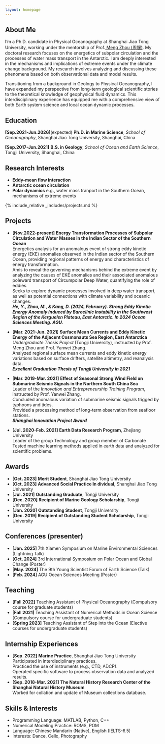 ```yaml
---
layout: homepage
---
```


## About Me
<!-- I'm a <a href="https://med.nyu.edu/departments-institutes/population-health/divisions-sections-centers/biostatistics/" target="_blank"> Statistics</a> Ph.D. candidate at <a href="https://www.nyu.edu/" target="_blank"> Shanghai Jiao Tong University</a>, -->
I’m a Ph.D. candidate in Physical Oceanography at Shanghai Jiao Tong University, working under the mentorship of Prof.<a href="https://soo.sjtu.edu.cn/en/szjyry/3594.html" target="_blank"> Meng Zhou (周朦)</a>. My doctoral research focuses on the energetics of subpolar circulation and the processes of water mass transport in the Antarctic. I am deeply interested in the mechanisms and implications of extreme events under the climate change background. My research involves analyzing and discussing these phenomena based on both observational data and model results.

Transitioning from a background in Geology to Physical Oceanography, I have expanded my perspective from long-term geological scientific stories to the theoretical knowledge of geophysical fluid dynamics. This interdisciplinary experience has equipped me with a comprehensive view of both Earth system science and local ocean dynamic processes.

## Education
**[Sep.2021-Jun.2026]**(expected)   **Ph.D. in Marine Science**, *School of Oceanography*, Shanghai Jiao Tong University, Shanghai, China
     
**[Sep.2017-Jun.2021]**   **B.S. in Geology**, *School of Ocean and Earth Science*, Tongji University, Shanghai, China


## Research Interests
- **Eddy-mean flow interaction** 
- **Antarctic ocean circulation**
- **Polar dynamics** e.g., water mass tranport in the Southern Ocean, mechanisms of extreme events 


{% include_relative _includes/projects.md %}


## Projects
- **[Nov.2022-present]** **Energy Transformation Processes of Subpolar Circulation and Water Masses in the Indian Sector of the Southern Ocean**      
Energetics analysis for an anomalous event of strong eddy kinetic energy (EKE) anomalies observed in the Indian sector of the Southern Ocean, providing regional patterns of energy and characteristics of energy transformation.  
Amis to reveal the governing mechanisms behind the extreme event by analyzing the causes of EKE anomalies and their associated anomalous poleward transport of Circumpolar Deep Water, quantifying the role of eddies.  
Seeks to explore dynamic processes involved in deep water transport, as well as potential connections with climate variability and oceanic changes.  
***He, Y., Zhou, M., & Kang, D. (2024, February). Strong Eddy Kinetic Energy Anomaly Induced by Baroclinic Instability in the Southwest Region of the Kerguelen Plateau, East Antarctic. In 2024 Ocean Sciences Meeting. AGU.***

- **[Mar. 2021-Jun. 2021]** **Surface Mean Currents and Eddy Kinetic Energy of the Adjacent Cosmonauts Sea Region, East Antarctica**  
 *Undergraduate Thesis Project* (Tongji University), instructed by Prof. Meng Zhou and Prof. Yanwei Zhang.  
 Analyzed regional surface mean currents and eddy kinetic energy variations based on surface drifters, satellite altimetry, and reanalysis data.  
 ***Excellent Graduation Thesis of Tongji University in 2021***

- **[Mar. 2019-Mar. 2021]** **Effect of Seasonal Strong Wind Field on Submarine Seismic Signals in the Northern South China Sea**  
 Leader of the *Innovation and Entrepreneurship Training Program*, instructed by Prof. Yanwei Zhang.    
 Concluded anomalous variation of submarine seismic signals trigged by typhoons and tides.    
 Provided a processing method of long-term observation from seafloor stations.    
 ***Shanghai Innovation Project Award***

- **[Jul. 2020-Feb. 2021]** **Earth Data Research Program**, Zhejiang University  
Leader of the group Technology and group member of Carbonate  
Tested machine learning methods applied in earth data and analyzed for scientific problems.


## Awards
- **[Oct. 2023]** **Merit Student**, Shanghai Jiao Tong University
- **[Oct. 2023]** **Advanced Social Practice In dividual**, Shanghai Jiao Tong University
- **[Jul. 2021]** **Outstanding Graduate**, Tongji University
- **[Dec. 2020]** **Recipient of Marine Geology Scholarship**, Tongji University
- **[Jan. 2020]** **Outstanding Student**, Tongji University
- **[Dec. 2019]** **Recipient of Outstanding Student Scholarship**, Tongji University


## Conferences (presenter)
- **[Jan. 2025]** 7th Xiamen Symposium on Marine Environmental Sciences (Lightning Talk)
- **[Oct. 2024]** 3rd International Symposium on Polar Ocean and Global Change (Poster)
- **[May. 2024]** The 9th Young Scientist Forum of Earth Science (Talk)
- **[Feb. 2024]** AGU Ocean Sciences Meeting (Poster)


## Teaching
- **[Fall 2022]** Teaching Assistant of Physical Oceanography (Compulsory course for graduate students)
- **[Fall 2021]** Teaching Assistant of Numerical Methods in Ocean Science (Compulsory course for undergraduate students)
- **[Spring 2023]** Teaching Assistant of Step into the Ocean (Elective courses for undergraduate students)

<!-- {% include_relative _includes/publications.md %} -->


## Internship Experiences
- **[Sep. 2022]** **Marine Practice**, Shanghai Jiao Tong University  
Participated in interdisciplinary practices.  
Practiced the use of instruments (e.g., CTD, ADCP).    
Operated specific software to process observation data and analyzed results.
- **[Sep. 2018-Mar. 2021]** **The Natural History Research Center of the Shanghai Natural History Museum**  
Worked for collation and update of Museum collections database.


## Skills & Interests
- Programming Language: MATLAB, Python, C++
- Numerical Modeling Practice: ROMS, POM
- Language: Chinese Mandarin (Native), English (IELTS-6.5)
- Interests: Dance, Cello, Photography

